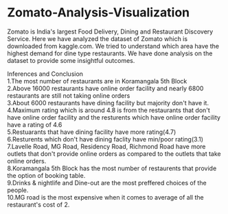 # Zomato-Analysis-Visualization
Zomato is India's largest Food Delivery, Dining and Restaurant Discovery Service. Here we have analyzed the dataset of Zomato which is downloaded from kaggle.com. We tried to understand which area have the highest demand for dine type restaurants. We have done analysis on the dataset to provide some insightful outcomes.

Inferences and Conclusion  
1.The most number of restaurants are in Koramangala 5th Block  
2.Above 16000 restaurants have online order facility and nearly 6800 restaurants are still not taking online orders  
3.About 6000 restaurants have dining facility but majority don't have it.  
4.Maximum rating which is around 4.8 is from the restaurants that don't have online order facility and the resturents which have online order facility have a rating of 4.6  
5.Restuarants that have dining facility have more rating(4.7)  
6.Resturents which don't have dining faclity have min/poor rating(3.1)  
7.Lavelle Road, MG Road, Residency Road, Richmond Road have more outlets that don't provide online orders as compared to the outlets that take online orders.  
8.Koramangala 5th Block has the most number of restaurents that provide the option of booking table.  
9.Drinks & nightlife and Dine-out are the most preffered choices of the people.  
10.MG road is the most expensive when it comes to average of all the restaurant's cost of 2.
